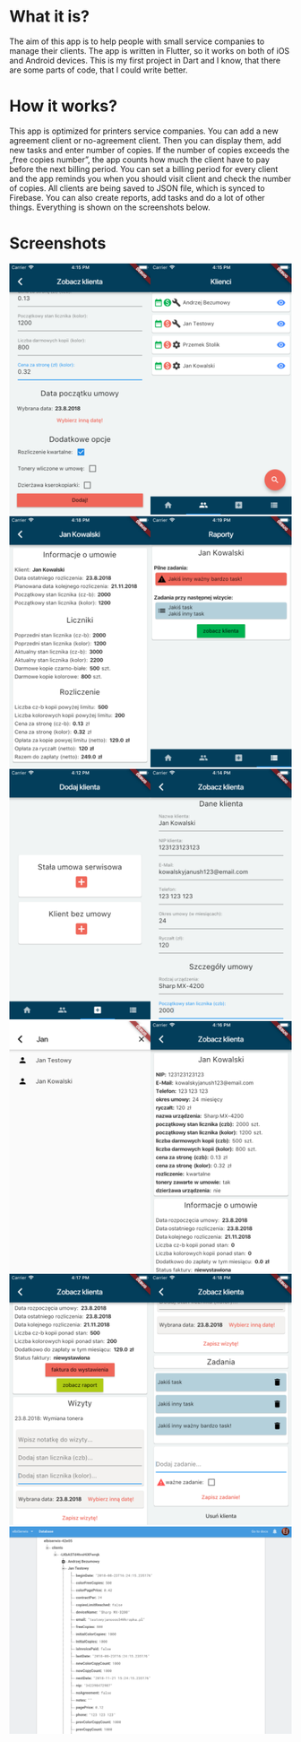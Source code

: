# What it is?

The aim of this app is to help people with small service companies to manage their clients.
The app is written in Flutter, so it works on both of iOS and Android devices. This is my first project in Dart and I know, that there are some parts of code, that I could write better. 

# How it works?

This app is optimized for printers service companies. You can add a new agreement client or no-agreement client. Then you can display them, add new tasks and enter number of copies. If the number of copies exceeds the „free copies number”, the app counts how much the client have to pay before the next billing period. You can set a billing period for every client and the app reminds you when you should visit client and check the number of copies. All clients are being saved to JSON file, which is synced to Firebase. 
You can also create reports, add tasks and do a lot of other things. Everything is shown on the screenshots below.

# Screenshots
![Main Window](/screenshots/1.png)
![Main Window](/screenshots/2.png)
![Main Window](/screenshots/3.png)
![Main Window](/screenshots/4.png)
![Main Window](/screenshots/5.png)
![Main Window](/screenshots/6.png)
